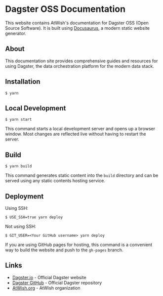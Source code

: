 # Dagster OSS Documentation

This website contains AtWish's documentation for Dagster OSS (Open Source Software). It is built using [Docusaurus](https://docusaurus.io/), a modern static website generator.

## About

This documentation site provides comprehensive guides and resources for using Dagster, the data orchestration platform for the modern data stack.

## Installation

```
$ yarn
```

## Local Development

```
$ yarn start
```

This command starts a local development server and opens up a browser window. Most changes are reflected live without having to restart the server.

## Build

```
$ yarn build
```

This command generates static content into the `build` directory and can be served using any static contents hosting service.

## Deployment

Using SSH:

```
$ USE_SSH=true yarn deploy
```

Not using SSH:

```
$ GIT_USER=<Your GitHub username> yarn deploy
```

If you are using GitHub pages for hosting, this command is a convenient way to build the website and push to the `gh-pages` branch.

## Links

- [Dagster.io](https://dagster.io) - Official Dagster website
- [Dagster GitHub](https://github.com/dagster-io/dagster) - Official Dagster repository
- [AtWish.org](https://atwish.org) - AtWish organization
